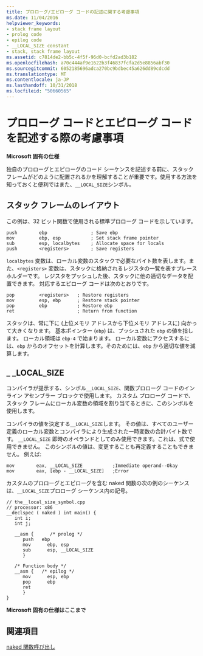 ```yaml
---
title: プロローグ/エピローグ コードの記述に関する考慮事項
ms.date: 11/04/2016
helpviewer_keywords:
- stack frame layout
- prolog code
- epilog code
- __LOCAL_SIZE constant
- stack, stack frame layout
ms.assetid: c7814de2-bb5c-4f5f-96d0-bcfd2ad3b182
ms.openlocfilehash: a70c444af9e1622b3f46837fcfa2d5e8856abf30
ms.sourcegitcommit: 6052185696adca270bc9bdbec45a626dd89cdcdd
ms.translationtype: MT
ms.contentlocale: ja-JP
ms.lasthandoff: 10/31/2018
ms.locfileid: "50660565"
---
```

# <a name="considerations-for-writing-prologepilog-code"></a>プロローグ コードとエピローグ コードを記述する際の考慮事項

**Microsoft 固有の仕様**

独自のプロローグとエピローグのコード シーケンスを記述する前に、スタック フレームがどのように配置されるかを理解することが重要です。使用する方法を知っておくと便利ではまた、`__LOCAL_SIZE`シンボル。

##  <a name="_pluslang_c.2b2b_.stack_frame_layout"></a> スタック フレームのレイアウト

この例は、32 ビット関数で使用される標準プロローグ コードを示しています。

```
push        ebp                ; Save ebp
mov         ebp, esp           ; Set stack frame pointer
sub         esp, localbytes    ; Allocate space for locals
push        <registers>        ; Save registers
```

`localbytes` 変数は、ローカル変数のスタックで必要なバイト数を表します。また、`<registers>` 変数は、スタックに格納されるレジスタの一覧を表すプレースホルダーです。 レジスタをプッシュした後、スタックに他の適切なデータを配置できます。 対応するエピローグ コードは次のとおりです。

```
pop         <registers>   ; Restore registers
mov         esp, ebp      ; Restore stack pointer
pop         ebp           ; Restore ebp
ret                       ; Return from function
```

スタックは、常に下に (上位メモリ アドレスから下位メモリ アドレスに) 向かって大きくなります。 基本ポインター (`ebp`) は、プッシュされた `ebp` の値を指します。 ローカル領域は `ebp-4` で始まります。 ローカル変数にアクセスするには、`ebp` からのオフセットを計算します。そのためには、`ebp` から適切な値を減算します。

##  <a name="_pluslang___local_size"></a> _ _LOCAL_SIZE

コンパイラが提示する、シンボル`__LOCAL_SIZE`、関数プロローグ コードのインライン アセンブラー ブロックで使用します。 カスタム プロローグ コードで、スタック フレームにローカル変数の領域を割り当てるときに、このシンボルを使用します。

コンパイラの値を決定する`__LOCAL_SIZE`します。 その値は、すべてのユーザー定義のローカル変数とコンパイラにより生成された一時変数の合計バイト数です。 `__LOCAL_SIZE` 即時のオペランドとしてのみ使用できます。これは、式で使用できません。 このシンボルの値は、変更することも再定義することもできません。 例えば:

```
mov        eax, __LOCAL_SIZE           ;Immediate operand--Okay
mov        eax, [ebp - __LOCAL_SIZE]   ;Error
```

カスタムのプロローグとエピローグを含む naked 関数の次の例のシーケンスは、`__LOCAL_SIZE`プロローグ シーケンス内の記号。

```
// the__local_size_symbol.cpp
// processor: x86
__declspec ( naked ) int main() {
   int i;
   int j;

   __asm {      /* prolog */
      push   ebp
      mov      ebp, esp
      sub      esp, __LOCAL_SIZE
      }

   /* Function body */
   __asm {   /* epilog */
      mov      esp, ebp
      pop      ebp
      ret
      }
}
```

**Microsoft 固有の仕様はここまで**

## <a name="see-also"></a>関連項目

[naked 関数呼び出し](../cpp/naked-function-calls.md)